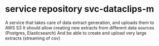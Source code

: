 # service repository svc-dataclips-m

A service that takes care of data extract generation, and uploads them to AWS S3
It should allow creating new extracts from different data sources (Postgres, Elasticsearch)
And be able to create and upload very large extracts (streaming of csv)
